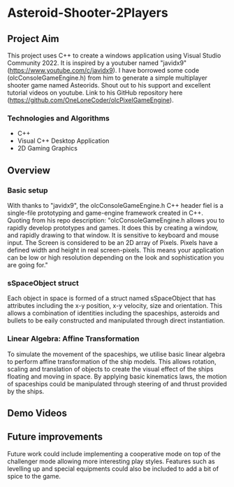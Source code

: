 # Asteroid-Shooter-2Players

## Project Aim

This project uses C++ to create a windows application using Visual Studio Community 2022. It is inspired by a youtuber named "javidx9" (https://www.youtube.com/c/javidx9). I have borrowed some code (olcConsoleGameEngine.h) from him to generate a simple multiplayer shooter game named Asteorids. Shout out to his support and excellent tutorial videos on youtube. Link to his GitHub repository here (https://github.com/OneLoneCoder/olcPixelGameEngine).

### Technologies and Algorithms
* C++ 
* Visual C++ Desktop Application
* 2D Gaming Graphics

## Overview
### Basic setup
With thanks to "javidx9", the olcConsoleGameEngine.h C++ header fiel is a single-file prototyping and game-engine framework created in C++. Quoting from his repo description: "olcConsoleGameEngine.h allows you to rapidly develop prototypes and games. It does this by creating a window, and rapidly drawing to that window. It is sensitive to keyboard and mouse input. The Screen is considered to be an 2D array of Pixels. Pixels have a defined width and height in real screen-pixels. This means your application can be low or high resolution depending on the look and sophistication you are going for."

### sSpaceObject struct
Each object in space is formed of a struct named sSpaceObject that has attributes including the x-y position, x-y velocity, size and orientation. This allows a combination of identities including the spaceships, asteroids and bullets to be eaily constructed and manipulated through direct instantiation.

### Linear Algebra: Affine Transformation
To simulate the movement of the spaceships, we utilise basic linear algebra to perform affine transformation of the ship models. This allows rotation, scaling and translation of objects to create the visual effect of the ships floating and moving in space. By applying basic kinematics laws, the motion of spaceships could be manipulated through steering of and thrust provided by the ships.


## Demo Videos

## Future improvements
Future work could include implementing a cooperative mode on top of the challenger mode allowing more interesting play styles. Features such as levelling up and special equipments could also be included to add a bit of spice to the game.

